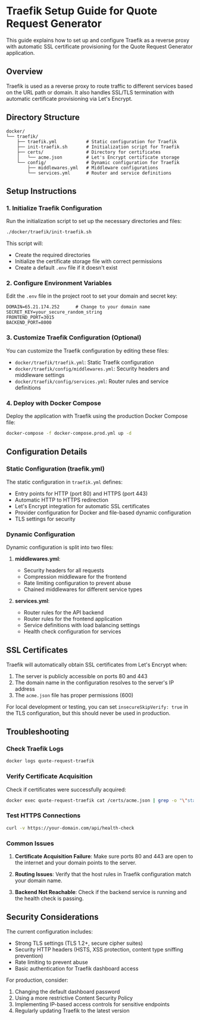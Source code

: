# Traefik Setup Guide for Quote Request Generator

This guide explains how to set up and configure Traefik as a reverse proxy with automatic SSL certificate provisioning for the Quote Request Generator application.

## Overview

Traefik is used as a reverse proxy to route traffic to different services based on the URL path or domain. It also handles SSL/TLS termination with automatic certificate provisioning via Let's Encrypt.

## Directory Structure

```
docker/
└── traefik/
    ├── traefik.yml           # Static configuration for Traefik
    ├── init-traefik.sh       # Initialization script for Traefik
    ├── certs/                # Directory for certificates
    │   └── acme.json         # Let's Encrypt certificate storage
    └── config/               # Dynamic configuration for Traefik
        ├── middlewares.yml   # Middleware configurations
        └── services.yml      # Router and service definitions
```

## Setup Instructions

### 1. Initialize Traefik Configuration

Run the initialization script to set up the necessary directories and files:

```bash
./docker/traefik/init-traefik.sh
```

This script will:
- Create the required directories
- Initialize the certificate storage file with correct permissions
- Create a default `.env` file if it doesn't exist

### 2. Configure Environment Variables

Edit the `.env` file in the project root to set your domain and secret key:

```
DOMAIN=65.21.174.252      # Change to your domain name
SECRET_KEY=your_secure_random_string
FRONTEND_PORT=3015
BACKEND_PORT=8000
```

### 3. Customize Traefik Configuration (Optional)

You can customize the Traefik configuration by editing these files:

- `docker/traefik/traefik.yml`: Static Traefik configuration
- `docker/traefik/config/middlewares.yml`: Security headers and middleware settings
- `docker/traefik/config/services.yml`: Router rules and service definitions

### 4. Deploy with Docker Compose

Deploy the application with Traefik using the production Docker Compose file:

```bash
docker-compose -f docker-compose.prod.yml up -d
```

## Configuration Details

### Static Configuration (traefik.yml)

The static configuration in `traefik.yml` defines:

- Entry points for HTTP (port 80) and HTTPS (port 443)
- Automatic HTTP to HTTPS redirection
- Let's Encrypt integration for automatic SSL certificates
- Provider configuration for Docker and file-based dynamic configuration
- TLS settings for security

### Dynamic Configuration

Dynamic configuration is split into two files:

1. **middlewares.yml**:
   - Security headers for all requests
   - Compression middleware for the frontend
   - Rate limiting configuration to prevent abuse
   - Chained middlewares for different service types

2. **services.yml**:
   - Router rules for the API backend
   - Router rules for the frontend application
   - Service definitions with load balancing settings
   - Health check configuration for services

## SSL Certificates

Traefik will automatically obtain SSL certificates from Let's Encrypt when:

1. The server is publicly accessible on ports 80 and 443
2. The domain name in the configuration resolves to the server's IP address
3. The `acme.json` file has proper permissions (600)

For local development or testing, you can set `insecureSkipVerify: true` in the TLS configuration, but this should never be used in production.

## Troubleshooting

### Check Traefik Logs

```bash
docker logs quote-request-traefik
```

### Verify Certificate Acquisition

Check if certificates were successfully acquired:

```bash
docker exec quote-request-traefik cat /certs/acme.json | grep -o "\"status\":\"valid\""
```

### Test HTTPS Connections

```bash
curl -v https://your-domain.com/api/health-check
```

### Common Issues

1. **Certificate Acquisition Failure**: Make sure ports 80 and 443 are open to the internet and your domain points to the server.

2. **Routing Issues**: Verify that the host rules in Traefik configuration match your domain name.

3. **Backend Not Reachable**: Check if the backend service is running and the health check is passing.

## Security Considerations

The current configuration includes:

- Strong TLS settings (TLS 1.2+, secure cipher suites)
- Security HTTP headers (HSTS, XSS protection, content type sniffing prevention)
- Rate limiting to prevent abuse
- Basic authentication for Traefik dashboard access

For production, consider:

1. Changing the default dashboard password
2. Using a more restrictive Content Security Policy
3. Implementing IP-based access controls for sensitive endpoints
4. Regularly updating Traefik to the latest version 